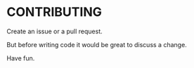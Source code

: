 # CONTRIBUTING

Create an issue or a pull request.

But before writing code it would be great to discuss a change.

Have fun.
